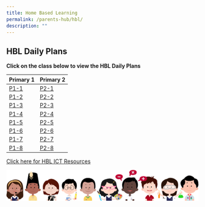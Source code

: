 ```yaml
---
title: Home Based Learning
permalink: /parents-hub/hbl/
description: ""
---
```

## HBL Daily Plans 

**Click on the class below to view the HBL Daily Plans**

| Primary 1 | Primary 2 | 
| -------- | -------- | 
|[P1-1](/files/HBL/2023/October/P1/p1-1%20hbl(psle)%20daily%20plans.pdf) | [P2-1](/files/HBL/2023/October/P2/p2-1%20hbl(psle)%20daily%20plans.pdf) |
| [P1-2](/files/HBL/2023/October/P1/p1-2%20hbl(psle)%20daily%20plans.pdf) | [P2-2](/files/HBL/2023/October/P2/p2-2%20hbl(psle)%20daily%20plans.pdf) |
| [P1-3](/files/HBL/2023/October/P1/p1-3%20hbl(psle)%20daily%20plans.pdf) | [P2-3](/files/HBL/2023/October/P2/p2-3%20hbl(psle)%20daily%20plans.pdf) | 
|[P1-4](/files/HBL/2023/October/P1/p1-4%20hbl(psle)%20daily%20plans.pdf) | [P2-4](/files/HBL/2023/October/P2/p2-4%20hbl(psle)%20daily%20plans.pdf) | 
|[P1-5](/files/HBL/2023/October/P1/p1-5%20hbl(psle)%20daily%20plans.pdf) | [P2-5](/files/HBL/2023/October/P2/p2-5%20hbl(psle)%20daily%20plans.pdf) | 
|[P1-6](/files/HBL/2023/October/P1/p1-6%20hbl(psle)%20daily%20plans.pdf) | [P2-6](/files/HBL/2023/October/P2/p2-6%20hbl(psle)%20daily%20plans.pdf) | 
|[P1-7](/files/HBL/2023/October/P1/p1-7%20hbl(psle)%20daily%20plans.pdf) | [P2-7](/files/HBL/2023/October/P2/p2-7%20hbl(psle)%20daily%20plans.pdf) |
|[P1-8](/files/HBL/2023/October/P1/p1-8%20hbl(psle)%20daily%20plans.pdf) | [P2-8](/files/HBL/2023/October/P2/p2-8%20hbl(psle)%20daily%20plans.pdf)

[Click here for HBL ICT Resources](https://www.teckwhyepri.moe.edu.sg/parents-hub/ict-resources/)

![](/images/kids.png)